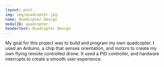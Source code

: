```yaml
---
layout: post
img: img/quadcopter.jpg
name: Quadcopter Design
modalID: quadcopter
headertext: Quadcopter Design
---
```

My goal for this project was to build and program my own quadcopter. I used an Arduino, a chip that senses orientation, and motors to create my own flying remote controlled drone. It used a PID controller, and hardware interrupts to create a smooth user experience.